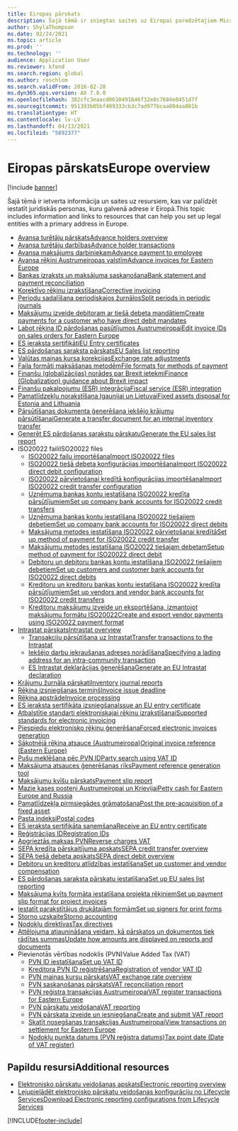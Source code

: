 ```yaml
---
title: Eiropas pārskats
description: Šajā tēmā ir sniegtas saites uz Eiropai paredzētajiem Microsoft Dynamics 365 Finance dokumentācijas resursiem.
author: ShylaThompson
ms.date: 02/24/2021
ms.topic: article
ms.prod: ''
ms.technology: ''
audience: Application User
ms.reviewer: kfend
ms.search.region: global
ms.author: roschlom
ms.search.validFrom: 2016-02-28
ms.dyn365.ops.version: AX 7.0.0
ms.openlocfilehash: 382cfc3eaacd0610491646f32e8c7684e0451d7f
ms.sourcegitcommit: 951393b05bf409333cb3c7ad977bcaa804aa801b
ms.translationtype: HT
ms.contentlocale: lv-LV
ms.lasthandoff: 04/13/2021
ms.locfileid: "5892377"
---
```

# <a name="europe-overview"></a><span data-ttu-id="550c8-103">Eiropas pārskats</span><span class="sxs-lookup"><span data-stu-id="550c8-103">Europe overview</span></span>

[!include [banner](../includes/banner.md)]

<span data-ttu-id="550c8-104">Šajā tēmā ir ietverta informācija un saites uz resursiem, kas var palīdzēt iestatīt juridiskās personas, kuru galvenā adrese ir Eiropā.</span><span class="sxs-lookup"><span data-stu-id="550c8-104">This topic includes information and links to resources that can help you set up legal entities with a primary address in Europe.</span></span> 

- [<span data-ttu-id="550c8-105">Avansa turētāju pārskats</span><span class="sxs-lookup"><span data-stu-id="550c8-105">Advance holders overview</span></span>](emea-advance-holders.md)
 - [<span data-ttu-id="550c8-106">Avansa turētāju darbības</span><span class="sxs-lookup"><span data-stu-id="550c8-106">Advance holder transactions</span></span>](emea-advance-holders-transactions.md)
 - [<span data-ttu-id="550c8-107">Avansa maksājums darbiniekam</span><span class="sxs-lookup"><span data-stu-id="550c8-107">Advance payment to employee</span></span>](tasks/advance-payment-employee.md)
- [<span data-ttu-id="550c8-108">Avansa rēķini Austrumeiropas valstīm</span><span class="sxs-lookup"><span data-stu-id="550c8-108">Advance invoices for Eastern Europe</span></span>](emea-advance-invoice.md)
- [<span data-ttu-id="550c8-109">Bankas izraksts un maksājuma saskaņošana</span><span class="sxs-lookup"><span data-stu-id="550c8-109">Bank statement and payment reconciliation</span></span>](emea-bank-reconciliation.md)
- [<span data-ttu-id="550c8-110">Korektīvo rēķinu izrakstīšana</span><span class="sxs-lookup"><span data-stu-id="550c8-110">Corrective invoicing</span></span>](emea-corrective-invoice.md)
- [<span data-ttu-id="550c8-111">Periodu sadalīšana periodiskajos žurnālos</span><span class="sxs-lookup"><span data-stu-id="550c8-111">Split periods in periodic journals</span></span>](emea-create-post-periodic-journals.md)
- [<span data-ttu-id="550c8-112">Maksājumu izveide debitoram ar tiešā debeta mandātiem</span><span class="sxs-lookup"><span data-stu-id="550c8-112">Create payments for a customer who have direct debit mandates</span></span>](tasks/create-payments-customers-who-have-direct-debit-mandates.md)
- [<span data-ttu-id="550c8-113">Labot rēķina ID pārdošanas pasūtījumos Austrumeiropai</span><span class="sxs-lookup"><span data-stu-id="550c8-113">Edit invoice IDs on sales orders for Eastern Europe</span></span>](emea-edit-invoice-id-sales-orders.md)
- [<span data-ttu-id="550c8-114">ES ieraksta sertifikāti</span><span class="sxs-lookup"><span data-stu-id="550c8-114">EU Entry certificates</span></span>](emea-entry-certificates.md)
- [<span data-ttu-id="550c8-115">ES pārdošanas saraksta pārskats</span><span class="sxs-lookup"><span data-stu-id="550c8-115">EU Sales list reporting</span></span>](emea-eu-sales-list.md)
- [<span data-ttu-id="550c8-116">Valūtas maiņas kursa korekcijas</span><span class="sxs-lookup"><span data-stu-id="550c8-116">Exchange rate adjustments</span></span>](emea-exchange-rate-adjustments.md)
- [<span data-ttu-id="550c8-117">Faila formāti maksāšanas metodēm</span><span class="sxs-lookup"><span data-stu-id="550c8-117">File formats for methods of payment</span></span>](emea-select-file-formats-for-the-method-of-payments.md)
- [<span data-ttu-id="550c8-118">Finanšu (globalizācijas) norādes par Brexit ietekmi</span><span class="sxs-lookup"><span data-stu-id="550c8-118">Finance (Globalization) guidance about Brexit impact</span></span>](https://businesscenter.mbs.microsoft.com/#contentdetail/GuidanceBrexitImpact)
- [<span data-ttu-id="550c8-119">Finanšu pakalpojumu (ESR) integrācija</span><span class="sxs-lookup"><span data-stu-id="550c8-119">Fiscal service (ESR) integration</span></span>](emea-fiscal-service-integration.md)
- [<span data-ttu-id="550c8-120">Pamatlīdzekļu norakstīšana Igaunijai un Lietuvai</span><span class="sxs-lookup"><span data-stu-id="550c8-120">Fixed assets disposal for Estonia and Lithuania</span></span>](emea-credit-note-reverse-fixed-asset-sale.md)
- [<span data-ttu-id="550c8-121">Pārsūtīšanas dokumenta ģenerēšana iekšējo krājumu pārsūtīšanai</span><span class="sxs-lookup"><span data-stu-id="550c8-121">Generate a transfer document for an internal inventory transfer</span></span>](tasks/transfer-document-internal-inventory-transfer.md)
- [<span data-ttu-id="550c8-122">Ģenerēt ES pārdošanas sarakstu pārskatu</span><span class="sxs-lookup"><span data-stu-id="550c8-122">Generate the EU sales list report</span></span>](tasks/eur-00011-eu-sales-list-report.md)
- <span data-ttu-id="550c8-123">ISO20022 faili</span><span class="sxs-lookup"><span data-stu-id="550c8-123">ISO20022 files</span></span>
  - [<span data-ttu-id="550c8-124">ISO20022 failu importēšana</span><span class="sxs-lookup"><span data-stu-id="550c8-124">Import ISO20022 files</span></span>](emea-ISO20022-file-formats.md)
  - [<span data-ttu-id="550c8-125">ISO20022 tiešā debeta konfigurācijas importēšana</span><span class="sxs-lookup"><span data-stu-id="550c8-125">Import ISO20022 direct debit configuration</span></span>](tasks/import-iso20022-direct-debit-configuration.md)
  - [<span data-ttu-id="550c8-126">ISO20022 pārvietošanai kredītā konfigurācijas importēšana</span><span class="sxs-lookup"><span data-stu-id="550c8-126">Import ISO20022 credit transfer configuration</span></span>](tasks/import-iso20022-credit-transfer-configuration.md)
  - [<span data-ttu-id="550c8-127">Uzņēmuma bankas kontu iestatīšana ISO20022 kredīta pārsūtījumiem</span><span class="sxs-lookup"><span data-stu-id="550c8-127">Set up company bank accounts for ISO20022 credit transfers</span></span>](tasks/set-up-company-bank-accounts-iso20022-credit-transfers.md)
  - [<span data-ttu-id="550c8-128">Uzņēmuma bankas kontu iestatīšana ISO20022 tiešajiem debetiem</span><span class="sxs-lookup"><span data-stu-id="550c8-128">Set up company bank accounts for ISO20022 direct debits</span></span>](tasks/set-up-company-bank-accounts-iso20022-direct-debits.md)
  - [<span data-ttu-id="550c8-129">Maksājuma metodes iestatīšana ISO20022 pārvietošanai kredītā</span><span class="sxs-lookup"><span data-stu-id="550c8-129">Set up method of payment for ISO20022 credit transfer</span></span>](tasks/set-up-method-payment-iso20022-credit-transfer.md)
  - [<span data-ttu-id="550c8-130">Maksājumu metodes iestatīšana ISO20022 tiešajam debetam</span><span class="sxs-lookup"><span data-stu-id="550c8-130">Setup method of payment for ISO20022 direct debit</span></span>](tasks/setup-method-payment-iso20022-direct-debit.md)
  - [<span data-ttu-id="550c8-131">Debitoru un debitoru bankas kontu iestatīšana ISO20022 tiešajiem debetiem</span><span class="sxs-lookup"><span data-stu-id="550c8-131">Set up customers and customer bank accounts for ISO20022 direct debits</span></span>](tasks/set-up-bank-accounts-iso20022-direct-debits.md)
  - [<span data-ttu-id="550c8-132">Kreditoru un kreditoru bankas kontu iestatīšana ISO20022 kredīta pārsūtījumiem</span><span class="sxs-lookup"><span data-stu-id="550c8-132">Set up vendors and vendor bank accounts for ISO20022 credit transfers</span></span>](tasks/set-up-vendor-iso20022-credit-transfers.md)
  - [<span data-ttu-id="550c8-133">Kreditoru maksājumu izveide un eksportēšana, izmantojot maksājumu formātu ISO20022</span><span class="sxs-lookup"><span data-stu-id="550c8-133">Create and export vendor payments using ISO20022 payment format</span></span>](tasks/create-export-vendor-payments-iso20022-payment-format.md)
- [<span data-ttu-id="550c8-134">Intrastat pārskats</span><span class="sxs-lookup"><span data-stu-id="550c8-134">Intrastat overview</span></span>](emea-intrastat.md)
  - [<span data-ttu-id="550c8-135">Transakciju pārsūtīšana uz Intrastat</span><span class="sxs-lookup"><span data-stu-id="550c8-135">Transfer transactions to the Intrastat</span></span>](tasks/transfer-transactions-intrastat.md)
  - [<span data-ttu-id="550c8-136">Iekšējo darbu iekraušanas adreses norādīšana</span><span class="sxs-lookup"><span data-stu-id="550c8-136">Specifying a lading address for an intra-community transaction</span></span>](tasks/eur-00002-specify-lading-address-intra-community.md)
  - [<span data-ttu-id="550c8-137">ES Intrastat deklarācijas ģenerēšana</span><span class="sxs-lookup"><span data-stu-id="550c8-137">Generate an EU Intrastat declaration</span></span>](tasks/eur-00002-eu-intrastat-declaration.md)
- [<span data-ttu-id="550c8-138">Krājumu žurnāla pārskati</span><span class="sxs-lookup"><span data-stu-id="550c8-138">Inventory journal reports</span></span>](emea-set-up-report-inventory-journal-names.md)
- [<span data-ttu-id="550c8-139">Rēķina izsniegšanas termiņš</span><span class="sxs-lookup"><span data-stu-id="550c8-139">Invoice issue deadline</span></span>](emea-invoice-issue-deadline.md)
- [<span data-ttu-id="550c8-140">Rēķina apstrāde</span><span class="sxs-lookup"><span data-stu-id="550c8-140">Invoice processing</span></span>](emea-invoice-processing.md)
- [<span data-ttu-id="550c8-141">ES ieraksta sertifikāta izsniegšana</span><span class="sxs-lookup"><span data-stu-id="550c8-141">Issue an EU entry certificate</span></span>](tasks/eur-00012-issue-eu-entry-certificate.md)
- [<span data-ttu-id="550c8-142">Atbalstītie standarti elektroniskajai rēķinu izrakstīšanai</span><span class="sxs-lookup"><span data-stu-id="550c8-142">Supported standards for electronic invoicing</span></span>](emea-oioubl-standards-electronic-invoicing.md)
- [<span data-ttu-id="550c8-143">Piespiedu elektronisko rēķinu ģenerēšana</span><span class="sxs-lookup"><span data-stu-id="550c8-143">Forced electronic invoices generation</span></span>](emea-eur-forced-einvoices.md)
- [<span data-ttu-id="550c8-144">Sākotnējā rēķina atsauce (Austrumeiropa)</span><span class="sxs-lookup"><span data-stu-id="550c8-144">Original invoice reference (Eastern Europe)</span></span>](tasks/ee-00004-original-invoice-reference.md)
- [<span data-ttu-id="550c8-145">Pušu meklēšana pēc PVN ID</span><span class="sxs-lookup"><span data-stu-id="550c8-145">Party search using VAT ID</span></span>](tasks/eur-00015-party-search-vat-id.md)
- [<span data-ttu-id="550c8-146">Maksājuma atsauces ģenerēšanas rīks</span><span class="sxs-lookup"><span data-stu-id="550c8-146">Payment reference generation tool</span></span>](tasks/ee-00015-payment-reference-generation-tool.md)
- [<span data-ttu-id="550c8-147">Maksājumu kvīšu pārskats</span><span class="sxs-lookup"><span data-stu-id="550c8-147">Payment slip report</span></span>](emea-eur-payment-slip-report-giro.md)
- [<span data-ttu-id="550c8-148">Mazie kases posteņi Austrumeiropai un Krievijai</span><span class="sxs-lookup"><span data-stu-id="550c8-148">Petty cash for Eastern Europe and Russia</span></span>](emea-petty-cash.md)
- [<span data-ttu-id="550c8-149">Pamatlīdzekļa pirmsiegādes grāmatošana</span><span class="sxs-lookup"><span data-stu-id="550c8-149">Post the pre-acquisition of a fixed asset</span></span>](emea-pre-acquisition-acquisition-fixed-asset.md)
- [<span data-ttu-id="550c8-150">Pasta indeksi</span><span class="sxs-lookup"><span data-stu-id="550c8-150">Postal codes</span></span>](emea-import-create-postal-codes-manually.md)
- [<span data-ttu-id="550c8-151">ES ieraksta sertifikāta saņemšana</span><span class="sxs-lookup"><span data-stu-id="550c8-151">Receive an EU entry certificate</span></span>](tasks/eur-00012-receive-eu-entry-certificate.md)
- [<span data-ttu-id="550c8-152">Reģistrācijas ID</span><span class="sxs-lookup"><span data-stu-id="550c8-152">Registration IDs</span></span>](emea-registration-ids.md)
- [<span data-ttu-id="550c8-153">Apgrieztās maksas PVN</span><span class="sxs-lookup"><span data-stu-id="550c8-153">Reverse charges VAT</span></span>](emea-reverse-charge.md)
- [<span data-ttu-id="550c8-154">SEPA kredīta pārskaitījuma apskats</span><span class="sxs-lookup"><span data-stu-id="550c8-154">SEPA credit transfer overview</span></span>](../accounts-payable/sepa-credit-transfer.md)
- [<span data-ttu-id="550c8-155">SEPA tiešā debeta apskats</span><span class="sxs-lookup"><span data-stu-id="550c8-155">SEPA direct debit overview</span></span>](../accounts-receivable/sepa-direct-debit-overview.md)
- [<span data-ttu-id="550c8-156">Debitoru un kreditoru atlīdzības iestatīšana</span><span class="sxs-lookup"><span data-stu-id="550c8-156">Set up customer and vendor compensation</span></span>](emea-compensation-customer-vendor-transactions.md)
- [<span data-ttu-id="550c8-157">ES pārdošanas saraksta pārskatu iestatīšana</span><span class="sxs-lookup"><span data-stu-id="550c8-157">Set up EU sales list reporting</span></span>](tasks/eur-00011-eu-sales-list-reporting.md)
- [<span data-ttu-id="550c8-158">Maksājuma kvīts formāta iestatīšana projekta rēķiniem</span><span class="sxs-lookup"><span data-stu-id="550c8-158">Set up payment slip format for project invoices</span></span>](tasks/set-up-payment-slip-format-project-invoices.md)
- [<span data-ttu-id="550c8-159">Iestatīt parakstītājus drukātajām formām</span><span class="sxs-lookup"><span data-stu-id="550c8-159">Set up signers for print forms</span></span>](emea-set-up-signers-for-printing-forms.md)
- [<span data-ttu-id="550c8-160">Storno uzskaite</span><span class="sxs-lookup"><span data-stu-id="550c8-160">Storno accounting</span></span>](emea-storno.md)
- [<span data-ttu-id="550c8-161">Nodokļu direktīvas</span><span class="sxs-lookup"><span data-stu-id="550c8-161">Tax directives</span></span>](emea-tax-directives.md)
- [<span data-ttu-id="550c8-162">Attēlojuma atjaunināšana veidam, kā pārskatos un dokumentos tiek rādītas summas</span><span class="sxs-lookup"><span data-stu-id="550c8-162">Update how amounts are displayed on reports and documents</span></span>](emea-amount-printing-forms.md)
- <span data-ttu-id="550c8-163">Pievienotās vērtības nodoklis (PVN)</span><span class="sxs-lookup"><span data-stu-id="550c8-163">Value Added Tax (VAT)</span></span>
  - [<span data-ttu-id="550c8-164">PVN ID iestatīšana</span><span class="sxs-lookup"><span data-stu-id="550c8-164">Set up VAT ID</span></span>](tasks/eur-00015-vat-id.md)
  - [<span data-ttu-id="550c8-165">Kreditora PVN ID reģistrēšana</span><span class="sxs-lookup"><span data-stu-id="550c8-165">Registration of vendor VAT ID</span></span>](tasks/eur-00015-registration-vendor-vat-id.md)
  - [<span data-ttu-id="550c8-166">PVN maiņas kursu pārskats</span><span class="sxs-lookup"><span data-stu-id="550c8-166">VAT exchange rate overview</span></span>](emea-vat-exchange-rate.md)
  - [<span data-ttu-id="550c8-167">PVN saskaņošanas pārskats</span><span class="sxs-lookup"><span data-stu-id="550c8-167">VAT reconciliation report</span></span>](tasks/eur-00018-vat-reconciliation-report.md)
  - [<span data-ttu-id="550c8-168">PVN reģistra transakcijas Austrumeiropai</span><span class="sxs-lookup"><span data-stu-id="550c8-168">VAT register transactions for Eastern Europe</span></span>](emea-vat-register-transactions.md)
  - [<span data-ttu-id="550c8-169">PVN pārskatu veidošana</span><span class="sxs-lookup"><span data-stu-id="550c8-169">VAT reporting</span></span>](emea-vat-reporting.md)
  - [<span data-ttu-id="550c8-170">PVN pārskata izveide un iesniegšana</span><span class="sxs-lookup"><span data-stu-id="550c8-170">Create and submit VAT report</span></span>](tasks/create-submit-vat-report.md)
  - [<span data-ttu-id="550c8-171">Skatīt nosegšanas transakcijas Austrumeiropai</span><span class="sxs-lookup"><span data-stu-id="550c8-171">View transactions on settlement for Eastern Europe</span></span>](emea-transactions-settlement-form.md)
  - [<span data-ttu-id="550c8-172">Nodokļu punkta datums (PVN reģistra datums)</span><span class="sxs-lookup"><span data-stu-id="550c8-172">Tax point date (Date of VAT register)</span></span>](emea-tax-point-date.md)

## <a name="additional-resources"></a><span data-ttu-id="550c8-173">Papildu resursi</span><span class="sxs-lookup"><span data-stu-id="550c8-173">Additional resources</span></span>

- [<span data-ttu-id="550c8-174">Elektronisko pārskatu veidošanas apskats</span><span class="sxs-lookup"><span data-stu-id="550c8-174">Electronic reporting overview</span></span>](../../fin-ops-core/dev-itpro/analytics/general-electronic-reporting.md)
- [<span data-ttu-id="550c8-175">Lejupielādēt elektronisko pārskatu veidošanas konfigurāciju no Lifecycle Services</span><span class="sxs-lookup"><span data-stu-id="550c8-175">Download Electronic reporting configurations from Lifecycle Services</span></span>](../../fin-ops-core/dev-itpro/analytics/download-electronic-reporting-configuration-lcs.md)


[!INCLUDE[footer-include](../../includes/footer-banner.md)]